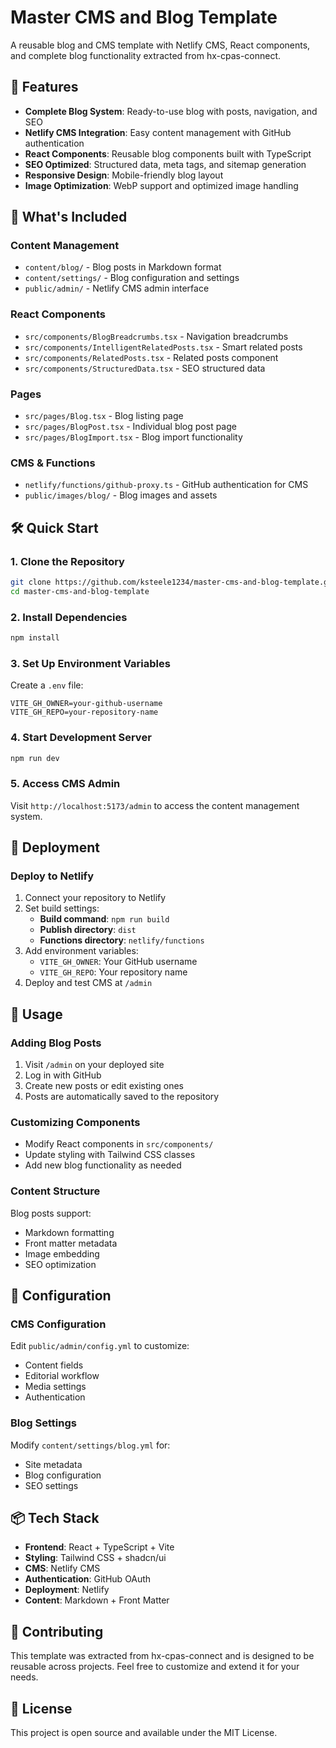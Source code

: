 # Master CMS and Blog Template

A reusable blog and CMS template with Netlify CMS, React components, and complete blog functionality extracted from hx-cpas-connect.

## 🚀 Features

- **Complete Blog System**: Ready-to-use blog with posts, navigation, and SEO
- **Netlify CMS Integration**: Easy content management with GitHub authentication
- **React Components**: Reusable blog components built with TypeScript
- **SEO Optimized**: Structured data, meta tags, and sitemap generation
- **Responsive Design**: Mobile-friendly blog layout
- **Image Optimization**: WebP support and optimized image handling

## 📁 What's Included

### Content Management
- `content/blog/` - Blog posts in Markdown format
- `content/settings/` - Blog configuration and settings
- `public/admin/` - Netlify CMS admin interface

### React Components
- `src/components/BlogBreadcrumbs.tsx` - Navigation breadcrumbs
- `src/components/IntelligentRelatedPosts.tsx` - Smart related posts
- `src/components/RelatedPosts.tsx` - Related posts component
- `src/components/StructuredData.tsx` - SEO structured data

### Pages
- `src/pages/Blog.tsx` - Blog listing page
- `src/pages/BlogPost.tsx` - Individual blog post page
- `src/pages/BlogImport.tsx` - Blog import functionality

### CMS & Functions
- `netlify/functions/github-proxy.ts` - GitHub authentication for CMS
- `public/images/blog/` - Blog images and assets

## 🛠️ Quick Start

### 1. Clone the Repository
```bash
git clone https://github.com/ksteele1234/master-cms-and-blog-template.git
cd master-cms-and-blog-template
```

### 2. Install Dependencies
```bash
npm install
```

### 3. Set Up Environment Variables
Create a `.env` file:
```env
VITE_GH_OWNER=your-github-username
VITE_GH_REPO=your-repository-name
```

### 4. Start Development Server
```bash
npm run dev
```

### 5. Access CMS Admin
Visit `http://localhost:5173/admin` to access the content management system.

## 🚀 Deployment

### Deploy to Netlify
1. Connect your repository to Netlify
2. Set build settings:
   - **Build command**: `npm run build`
   - **Publish directory**: `dist`
   - **Functions directory**: `netlify/functions`
3. Add environment variables:
   - `VITE_GH_OWNER`: Your GitHub username
   - `VITE_GH_REPO`: Your repository name
4. Deploy and test CMS at `/admin`

## 📝 Usage

### Adding Blog Posts
1. Visit `/admin` on your deployed site
2. Log in with GitHub
3. Create new posts or edit existing ones
4. Posts are automatically saved to the repository

### Customizing Components
- Modify React components in `src/components/`
- Update styling with Tailwind CSS classes
- Add new blog functionality as needed

### Content Structure
Blog posts support:
- Markdown formatting
- Front matter metadata
- Image embedding
- SEO optimization

## 🔧 Configuration

### CMS Configuration
Edit `public/admin/config.yml` to customize:
- Content fields
- Editorial workflow
- Media settings
- Authentication

### Blog Settings
Modify `content/settings/blog.yml` for:
- Site metadata
- Blog configuration
- SEO settings

## 📦 Tech Stack

- **Frontend**: React + TypeScript + Vite
- **Styling**: Tailwind CSS + shadcn/ui
- **CMS**: Netlify CMS
- **Authentication**: GitHub OAuth
- **Deployment**: Netlify
- **Content**: Markdown + Front Matter

## 🤝 Contributing

This template was extracted from hx-cpas-connect and is designed to be reusable across projects. Feel free to customize and extend it for your needs.

## 📄 License

This project is open source and available under the MIT License.
